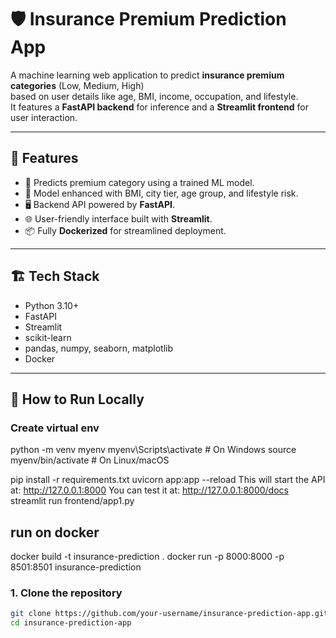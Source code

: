 # 🛡️ Insurance Premium Prediction App

A machine learning web application to predict **insurance premium categories** (Low, Medium, High)  
based on user details like age, BMI, income, occupation, and lifestyle.  
It features a **FastAPI backend** for inference and a **Streamlit frontend** for user interaction.

---

## 🚀 Features

- 🔮 Predicts premium category using a trained ML model.
- 🧠 Model enhanced with BMI, city tier, age group, and lifestyle risk.
- 🖥️ Backend API powered by **FastAPI**.
- 🌐 User-friendly interface built with **Streamlit**.
- 📦 Fully **Dockerized** for streamlined deployment.

---

## 🏗️ Tech Stack

- Python 3.10+
- FastAPI
- Streamlit
- scikit-learn
- pandas, numpy, seaborn, matplotlib
- Docker

---

## 🧪 How to Run Locally

### Create virtual env
python -m venv myenv
myenv\Scripts\activate   # On Windows
source myenv/bin/activate  # On Linux/macOS

pip install -r requirements.txt
uvicorn app:app --reload
This will start the API at: http://127.0.0.1:8000
You can test it at: http://127.0.0.1:8000/docs
streamlit run frontend/app1.py

## run on docker
docker build -t insurance-prediction .
docker run -p 8000:8000 -p 8501:8501 insurance-prediction
### 1. Clone the repository
```bash
git clone https://github.com/your-username/insurance-prediction-app.git
cd insurance-prediction-app
